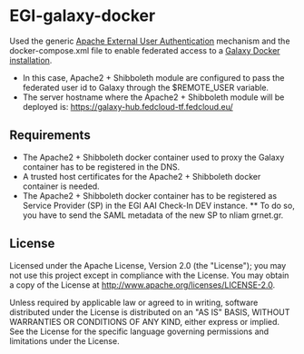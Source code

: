 # EGI-galaxy-docker
Used the generic <a href="https://galaxyproject.org/admin/config/apache-external-user-auth/">Apache External User Authentication</a> mechanism and the docker-compose.xml file to enable federated access to a <a href="https://hub.docker.com/r/bgruening/galaxy-stable">Galaxy Docker installation</a>.

* In this case, Apache2 + Shibboleth module are configured to pass the federated user id to Galaxy through the $REMOTE_USER variable.
* The server hostname where the Apache2 + Shibboleth module will be deployed is: https://galaxy-hub.fedcloud-tf.fedcloud.eu/

## Requirements

* The Apache2 + Shibboleth docker container used to proxy the Galaxy container has to be registered in the DNS.
* A trusted host certificates for the Apache2 + Shibboleth docker container is needed.
* The Apache2 + Shibboleth docker container has to be registered as Service Provider (SP) in the EGI AAI Check-In DEV instance.
** To do so, you have to send the SAML metadata of the new SP to nliam <at> grnet.gr.

## License
Licensed under the Apache License, Version 2.0 (the "License"); you may not use this project except in compliance with the License. You may obtain a copy of the License at http://www.apache.org/licenses/LICENSE-2.0.

Unless required by applicable law or agreed to in writing, software distributed under the License is distributed on an "AS IS" BASIS, WITHOUT WARRANTIES OR CONDITIONS OF ANY KIND, either express or implied. See the License for the specific language governing permissions and limitations under the License.
